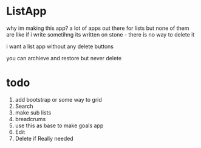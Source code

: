# ListApp
 
why im making this app?
a lot of apps out there for lists but none of them are like 
if i write sometihng its written on stone - there is no way to delete it 

i want a list app without any delete buttons

you can archieve and restore but never delete 


# todo

1. add bootstrap or some way to grid
2. Search
3. make sub lists
4. breadcrums
5. use this as base to make goals app
6. Edit
7. Delete if Really needed
